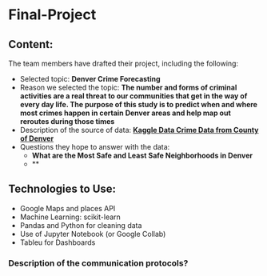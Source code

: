 # Final-Project

## Content:

The team members have drafted their project, including the following:
- Selected topic: **Denver Crime Forecasting**
- Reason we selected the topic: **The number and forms of criminal activities are a real threat to our communities that get in the way of every day life. The purpose of this study is to predict when and where most crimes happen in certain Denver areas and help map out reroutes during those times**
- Description of the source of data: **[Kaggle Data Crime Data from County of Denver](https://www.denvergov.org/opendata/dataset/city-and-county-of-denver-crime)**
- Questions they hope to answer with the data:
  - **What are the Most Safe and Least Safe Neighborhoods in Denver**
  - **

## Technologies to Use:

- Google Maps and places API
- Machine Learning: scikit-learn
- Pandas and Python for cleaning data
- Use of Jupyter Notebook (or Google Collab)
- Tableu for Dashboards

### Description of the communication protocols?
